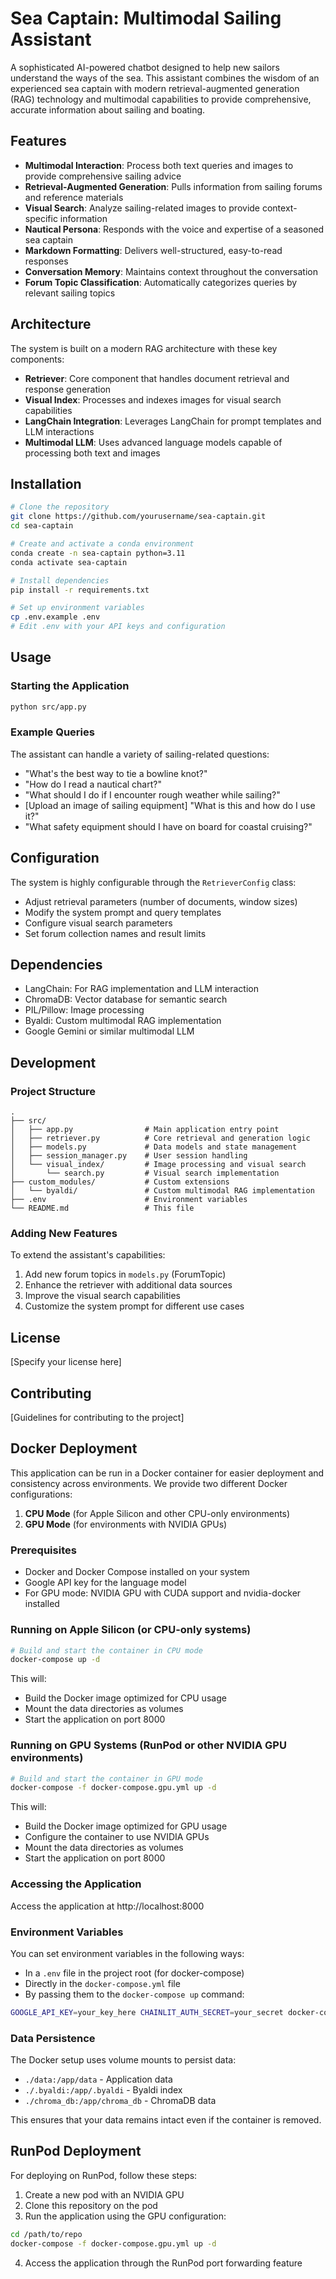 # Sea Captain: Multimodal Sailing Assistant

A sophisticated AI-powered chatbot designed to help new sailors understand the ways of the sea. This assistant combines the wisdom of an experienced sea captain with modern retrieval-augmented generation (RAG) technology and multimodal capabilities to provide comprehensive, accurate information about sailing and boating.

## Features

- **Multimodal Interaction**: Process both text queries and images to provide comprehensive sailing advice
- **Retrieval-Augmented Generation**: Pulls information from sailing forums and reference materials
- **Visual Search**: Analyze sailing-related images to provide context-specific information
- **Nautical Persona**: Responds with the voice and expertise of a seasoned sea captain
- **Markdown Formatting**: Delivers well-structured, easy-to-read responses
- **Conversation Memory**: Maintains context throughout the conversation
- **Forum Topic Classification**: Automatically categorizes queries by relevant sailing topics

## Architecture

The system is built on a modern RAG architecture with these key components:

- **Retriever**: Core component that handles document retrieval and response generation
- **Visual Index**: Processes and indexes images for visual search capabilities
- **LangChain Integration**: Leverages LangChain for prompt templates and LLM interactions
- **Multimodal LLM**: Uses advanced language models capable of processing both text and images

## Installation

```bash
# Clone the repository
git clone https://github.com/yourusername/sea-captain.git
cd sea-captain

# Create and activate a conda environment
conda create -n sea-captain python=3.11
conda activate sea-captain

# Install dependencies
pip install -r requirements.txt

# Set up environment variables
cp .env.example .env
# Edit .env with your API keys and configuration
```

## Usage

### Starting the Application

```bash
python src/app.py
```

### Example Queries

The assistant can handle a variety of sailing-related questions:

- "What's the best way to tie a bowline knot?"
- "How do I read a nautical chart?"
- "What should I do if I encounter rough weather while sailing?"
- [Upload an image of sailing equipment] "What is this and how do I use it?"
- "What safety equipment should I have on board for coastal cruising?"

## Configuration

The system is highly configurable through the `RetrieverConfig` class:

- Adjust retrieval parameters (number of documents, window sizes)
- Modify the system prompt and query templates
- Configure visual search parameters
- Set forum collection names and result limits

## Dependencies

- LangChain: For RAG implementation and LLM interaction
- ChromaDB: Vector database for semantic search
- PIL/Pillow: Image processing
- Byaldi: Custom multimodal RAG implementation
- Google Gemini or similar multimodal LLM

## Development

### Project Structure

```
.
├── src/
│   ├── app.py                # Main application entry point
│   ├── retriever.py          # Core retrieval and generation logic
│   ├── models.py             # Data models and state management
│   ├── session_manager.py    # User session handling
│   └── visual_index/         # Image processing and visual search
│       └── search.py         # Visual search implementation
├── custom_modules/           # Custom extensions
│   └── byaldi/               # Custom multimodal RAG implementation
├── .env                      # Environment variables
└── README.md                 # This file
```

### Adding New Features

To extend the assistant's capabilities:

1. Add new forum topics in `models.py` (ForumTopic)
2. Enhance the retriever with additional data sources
3. Improve the visual search capabilities
4. Customize the system prompt for different use cases

## License

[Specify your license here]

## Contributing

[Guidelines for contributing to the project]

## Docker Deployment

This application can be run in a Docker container for easier deployment and consistency across environments. We provide two different Docker configurations:

1. **CPU Mode** (for Apple Silicon and other CPU-only environments)
2. **GPU Mode** (for environments with NVIDIA GPUs)

### Prerequisites

- Docker and Docker Compose installed on your system
- Google API key for the language model
- For GPU mode: NVIDIA GPU with CUDA support and nvidia-docker installed

### Running on Apple Silicon (or CPU-only systems)

```bash
# Build and start the container in CPU mode
docker-compose up -d
```

This will:
- Build the Docker image optimized for CPU usage
- Mount the data directories as volumes
- Start the application on port 8000

### Running on GPU Systems (RunPod or other NVIDIA GPU environments)

```bash
# Build and start the container in GPU mode
docker-compose -f docker-compose.gpu.yml up -d
```

This will:
- Build the Docker image optimized for GPU usage
- Configure the container to use NVIDIA GPUs
- Mount the data directories as volumes
- Start the application on port 8000

### Accessing the Application

Access the application at http://localhost:8000

### Environment Variables

You can set environment variables in the following ways:
- In a `.env` file in the project root (for docker-compose)
- Directly in the `docker-compose.yml` file
- By passing them to the `docker-compose up` command:

```bash
GOOGLE_API_KEY=your_key_here CHAINLIT_AUTH_SECRET=your_secret docker-compose up -d
```

### Data Persistence

The Docker setup uses volume mounts to persist data:
- `./data:/app/data` - Application data
- `./.byaldi:/app/.byaldi` - Byaldi index
- `./chroma_db:/app/chroma_db` - ChromaDB data

This ensures that your data remains intact even if the container is removed.

## RunPod Deployment

For deploying on RunPod, follow these steps:

1. Create a new pod with an NVIDIA GPU
2. Clone this repository on the pod
3. Run the application using the GPU configuration:

```bash
cd /path/to/repo
docker-compose -f docker-compose.gpu.yml up -d
```

4. Access the application through the RunPod port forwarding feature 